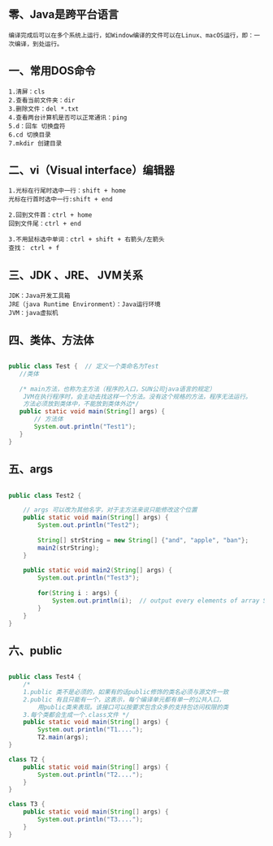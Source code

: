 ## 零、Java是跨平台语言
```
编译完成后可以在多个系统上运行，如Window编译的文件可以在Linux、macOS运行，即：一次编译，到处运行。
```

## 一、常用DOS命令
	1.清屏：cls
	2.查看当前文件夹：dir
	3.删除文件：del *.txt
	4.查看两台计算机是否可以正常通讯：ping
	5.d：回车 切换盘符
	6.cd 切换目录
	7.mkdir 创建目录
	
    
## 二、vi（Visual interface）编辑器
	1.光标在行尾时选中一行：shift + home 
	光标在行首时选中一行:shift + end 
	
	2.回到文件首：ctrl + home
	回到文件尾：ctrl + end
	
	3.不用鼠标选中单词：ctrl + shift + 右箭头/左箭头
	查找： ctrl + f
	
    
## 三、JDK 、JRE、 JVM关系
	JDK：Java开发工具箱
	JRE（java Runtime Environment）：Java运行环境
	JVM：java虚拟机
  
  
 ## 四、类体、方法体
 ```java
 
 public class Test {  // 定义一个类命名为Test
	//类体
	
	/* main方法，也称为主方法（程序的入口，SUN公司java语言的规定）
	 JVM在执行程序时，会主动去找这样一个方法。没有这个规格的方法，程序无法运行。
	 方法必须放到类体中，不能放到类体外边*/
	public static void main(String[] args) {
		// 方法体
		System.out.println("Test1");
	}
}

```
	
    
## 五、args

```java

public class Test2 {

    // args 可以改为其他名字，对于主方法来说只能修改这个位置    
    public static void main(String[] args) {
        System.out.println("Test2");
        
        String[] strString = new String[] {"and", "apple", "ban"};
        main2(strString);
    }
    
    public static void main2(String[] args) {
        System.out.println("Test3");
        
        for(String i : args) {
            System.out.println(i);  // output every elements of array String
        }
    }
}

```


## 六、public

```java

public class Test4 {
	/*  
	1.public 类不是必须的，如果有的话public修饰的类名必须与源文件一致
	2.public 有且只能有一个，这表示，每个编译单元都有单一的公共入口， 
		用public类来表现。该接口可以按要求包含众多的支持包访问权限的类
	3.每个类都会生成一个.class文件 */
	public static void main(String[] args) {
		System.out.println("T1....");
		T2.main(args);
}

class T2 {
	public static void main(String[] args) {
		System.out.println("T2....");
	}
}

class T3 {
	public static void main(String[] args) {
		System.out.println("T3....");
	}
}

```
